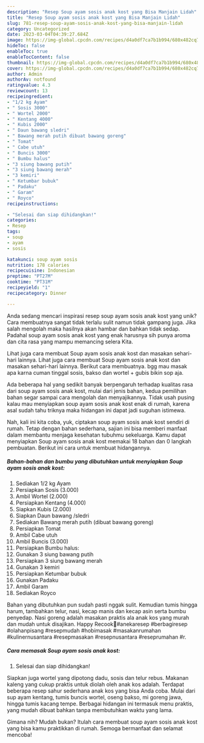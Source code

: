 ```yaml
---
description: "Resep Soup ayam sosis anak kost yang Bisa Manjain Lidah"
title: "Resep Soup ayam sosis anak kost yang Bisa Manjain Lidah"
slug: 781-resep-soup-ayam-sosis-anak-kost-yang-bisa-manjain-lidah
category: Uncategorized
date: 2023-03-04T04:39:27.684Z
image: https://img-global.cpcdn.com/recipes/d4a0df7ca7b1b994/680x482cq70/soup-ayam-sosis-anak-kost-foto-resep-utama.jpg
hideToc: false
enableToc: true
enableTocContent: false
thumbnail: https://img-global.cpcdn.com/recipes/d4a0df7ca7b1b994/680x482cq70/soup-ayam-sosis-anak-kost-foto-resep-utama.jpg
cover: https://img-global.cpcdn.com/recipes/d4a0df7ca7b1b994/680x482cq70/soup-ayam-sosis-anak-kost-foto-resep-utama.jpg
author: Admin
authorAv: notfound
ratingvalue: 4.3
reviewcount: 13
recipeingredient:
- "1/2 kg Ayam"
- " Sosis 3000"
- " Wortel 2000"
- " Kentang 4000"
- " Kubis 2000"
- " Daun bawang sledri"
- " Bawang merah putih dibuat bawang goreng"
- " Tomat"
- " Cabe utuh"
- " Buncis 3000"
- " Bumbu halus"
- "3 siung bawang putih"
- "3 siung bawang merah"
- "3 kemiri"
- " Ketumbar bubuk"
- " Padaku"
- " Garam"
- " Royco"
recipeinstructions:

- "Selesai dan siap dihidangkan!"
categories:
- Resep
tags:
- soup
- ayam
- sosis

katakunci: soup ayam sosis 
nutrition: 178 calories
recipecuisine: Indonesian
preptime: "PT27M"
cooktime: "PT31M"
recipeyield: "1"
recipecategory: Dinner

---
```





Anda sedang mencari inspirasi resep soup ayam sosis anak kost yang unik? Cara membuatnya sangat tidak terlalu sulit namun tidak gampang juga. Jika salah mengolah maka hasilnya akan hambar dan bahkan tidak sedap. Padahal soup ayam sosis anak kost yang enak harusnya sih punya aroma dan cita rasa yang mampu memancing selera Kita.





Lihat juga cara membuat Soup ayam sosis anak kost dan masakan sehari-hari lainnya. Lihat juga cara membuat Soup ayam sosis anak kost dan masakan sehari-hari lainnya. Berikut cara membuatnya. bgg mau masak apa karna cuman tinggal sosis, bakso dan wortel + gubis bikin sop aja.

Ada beberapa hal yang sedikit banyak berpengaruh terhadap kualitas rasa dari soup ayam sosis anak kost, mulai dari jenis bahan, kedua pemilihan bahan segar sampai cara mengolah dan menyajikannya. Tidak usah pusing kalau mau menyiapkan soup ayam sosis anak kost enak di rumah, karena asal sudah tahu triknya maka hidangan ini dapat jadi suguhan istimewa.






Nah, kali ini kita coba, yuk, ciptakan soup ayam sosis anak kost sendiri di rumah. Tetap dengan bahan sederhana, sajian ini bisa memberi manfaat dalam membantu menjaga kesehatan tubuhmu sekeluarga. Kamu dapat menyiapkan Soup ayam sosis anak kost memakai 18 bahan dan 0 langkah pembuatan. Berikut ini cara untuk membuat hidangannya.

<!--inarticleads1-->

##### Bahan-bahan dan bumbu yang dibutuhkan untuk menyiapkan Soup ayam sosis anak kost:

1. Sediakan 1/2 kg Ayam
1. Persiapkan  Sosis (3.000)
1. Ambil  Wortel (2.000)
1. Persiapkan  Kentang (4.000)
1. Siapkan  Kubis (2.000)
1. Siapkan  Daun bawang /sledri
1. Sediakan  Bawang merah putih (dibuat bawang goreng)
1. Persiapkan  Tomat
1. Ambil  Cabe utuh
1. Ambil  Buncis (3.000)
1. Persiapkan  Bumbu halus:
1. Gunakan 3 siung bawang putih
1. Persiapkan 3 siung bawang merah
1. Gunakan 3 kemiri
1. Persiapkan  Ketumbar bubuk
1. Gunakan  Padaku
1. Ambil  Garam
1. Sediakan  Royco


Bahan yang dibutuhkan pun sudah pasti nggak sulit. Kemudian tumis hingga harum, tambahkan telur, nasi, kecap manis dan kecap asin serta bumbu penyedap. Nasi goreng adalah masakan praktis ala anak kos yang murah dan mudah untuk disajikan. Happy Recook🧚#anekaresep #berbagiresep #olahanpisang #resepmudah #hobimasak #masakanrumahan #kulinernusantara #resepmasakan #resepnusantara #reseprumahan #r. 

<!--inarticleads2-->

##### Cara memasak Soup ayam sosis anak kost:


1. Selesai dan siap dihidangkan!

Siapkan juga wortel yang dipotong dadu, sosis dan telur rebus. Makanan kaleng yang cukup praktis untuk diolah oleh anak kos adalah. Terdapat beberapa resep sahur sederhana anak kos yang bisa Anda coba. Mulai dari sup ayam kentang, tumis buncis wortel, oseng bakso, mi goreng jawa, hingga tumis kacang tempe. Berbagai hidangan ini termasuk menu praktis, yang mudah dibuat bahkan tanpa membutuhkan waktu yang lama. 

Gimana nih? Mudah bukan? Itulah cara membuat soup ayam sosis anak kost yang bisa kamu praktikkan di rumah. Semoga bermanfaat dan selamat mencoba!
